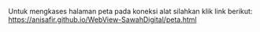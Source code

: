 Untuk mengkases halaman peta pada koneksi alat silahkan klik link berikut: https://anisafir.github.io/WebView-SawahDigital/peta.html 
